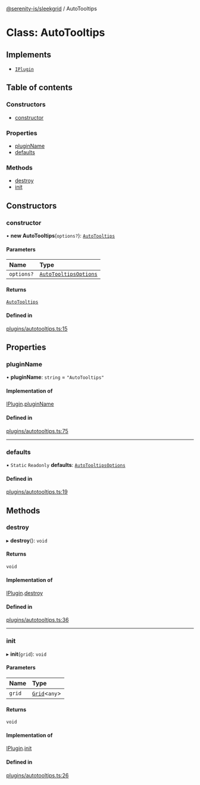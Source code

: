 [@serenity-is/sleekgrid](../README.md) / AutoTooltips

# Class: AutoTooltips

## Implements

- [`IPlugin`](../interfaces/IPlugin.md)

## Table of contents

### Constructors

- [constructor](AutoTooltips.md#constructor)

### Properties

- [pluginName](AutoTooltips.md#pluginname)
- [defaults](AutoTooltips.md#defaults)

### Methods

- [destroy](AutoTooltips.md#destroy)
- [init](AutoTooltips.md#init)

## Constructors

### constructor

• **new AutoTooltips**(`options?`): [`AutoTooltips`](AutoTooltips.md)

#### Parameters

| Name | Type |
| :------ | :------ |
| `options?` | [`AutoTooltipsOptions`](../interfaces/AutoTooltipsOptions.md) |

#### Returns

[`AutoTooltips`](AutoTooltips.md)

#### Defined in

[plugins/autotooltips.ts:15](https://github.com/serenity-is/sleekgrid/blob/master/src/plugins/autotooltips.ts#L15)

## Properties

### pluginName

• **pluginName**: `string` = `"AutoTooltips"`

#### Implementation of

[IPlugin](../interfaces/IPlugin.md).[pluginName](../interfaces/IPlugin.md#pluginname)

#### Defined in

[plugins/autotooltips.ts:75](https://github.com/serenity-is/sleekgrid/blob/master/src/plugins/autotooltips.ts#L75)

___

### defaults

▪ `Static` `Readonly` **defaults**: [`AutoTooltipsOptions`](../interfaces/AutoTooltipsOptions.md)

#### Defined in

[plugins/autotooltips.ts:19](https://github.com/serenity-is/sleekgrid/blob/master/src/plugins/autotooltips.ts#L19)

## Methods

### destroy

▸ **destroy**(): `void`

#### Returns

`void`

#### Implementation of

[IPlugin](../interfaces/IPlugin.md).[destroy](../interfaces/IPlugin.md#destroy)

#### Defined in

[plugins/autotooltips.ts:36](https://github.com/serenity-is/sleekgrid/blob/master/src/plugins/autotooltips.ts#L36)

___

### init

▸ **init**(`grid`): `void`

#### Parameters

| Name | Type |
| :------ | :------ |
| `grid` | [`Grid`](Grid.md)\<`any`\> |

#### Returns

`void`

#### Implementation of

[IPlugin](../interfaces/IPlugin.md).[init](../interfaces/IPlugin.md#init)

#### Defined in

[plugins/autotooltips.ts:26](https://github.com/serenity-is/sleekgrid/blob/master/src/plugins/autotooltips.ts#L26)
